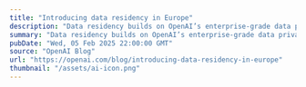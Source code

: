 ```yaml
---
title: "Introducing data residency in Europe"
description: "Data residency builds on OpenAI’s enterprise-grade data privacy, security, and compliance programs supporting customers worldwide."
summary: "Data residency builds on OpenAI’s enterprise-grade data privacy, security, and compliance programs supporting customers worldwide."
pubDate: "Wed, 05 Feb 2025 22:00:00 GMT"
source: "OpenAI Blog"
url: "https://openai.com/blog/introducing-data-residency-in-europe"
thumbnail: "/assets/ai-icon.png"
---
```


